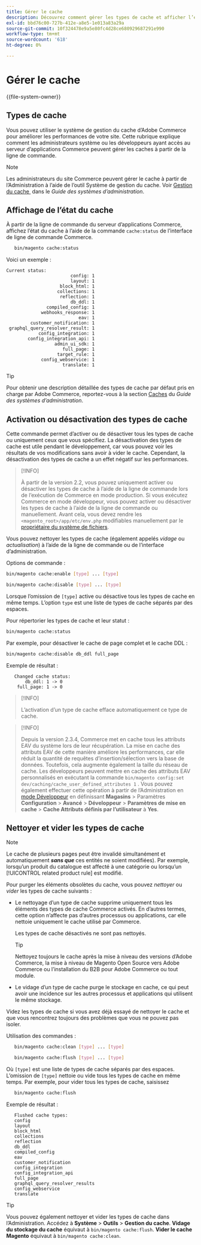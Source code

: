 ```yaml
---
title: Gérer le cache
description: Découvrez comment gérer les types de cache et afficher l’état du cache à l’aide des commandes de l’interface de ligne de commande Adobe Commerce. Découvrez les techniques de gestion et d’optimisation du cache.
exl-id: bbd76c00-727b-412e-a8e5-1e013a83a29a
source-git-commit: 10f324478e9a5e80fc4d28ce680929687291e990
workflow-type: tm+mt
source-wordcount: '618'
ht-degree: 0%

---
```


# Gérer le cache

{{file-system-owner}}

## Types de cache

Vous pouvez utiliser le système de gestion du cache d’Adobe Commerce pour améliorer les performances de votre site. Cette rubrique explique comment les administrateurs système ou les développeurs ayant accès au serveur d’applications Commerce peuvent gérer les caches à partir de la ligne de commande.

>[!NOTE]
>
>
>Les administrateurs du site Commerce peuvent gérer le cache à partir de l’Administration à l’aide de l’outil Système de gestion du cache. Voir [&#x200B; Gestion du cache &#x200B;](https://experienceleague.adobe.com/fr/docs/commerce-admin/systems/tools/cache-management) dans le _Guide des systèmes d’administration_.


## Affichage de l’état du cache

À partir de la ligne de commande du serveur d’applications Commerce, affichez l’état du cache à l’aide de la commande `cache:status` de l’interface de ligne de commande Commerce.

```bash
   bin/magento cache:status
```

<!-- where `--bootstrap=` is a URL-encoded associative array of Commerce [application bootstrap parameters](../bootstrap/set-parameters.md) and values. -->

Voici un exemple :

```
Current status:
                        config: 1
                        layout: 1
                    block_html: 1
                   collections: 1
                    reflection: 1
                        db_ddl: 1
               compiled_config: 1
             webhooks_response: 1
                           eav: 1
         customer_notification: 1
 graphql_query_resolver_result: 1
            config_integration: 1
        config_integration_api: 1
                  admin_ui_sdk: 1
                     full_page: 1
                   target_rule: 1
             config_webservice: 1
                     translate: 1
```

>[!TIP]
>
>Pour obtenir une description détaillée des types de cache par défaut pris en charge par Adobe Commerce, reportez-vous à la section [Caches](https://experienceleague.adobe.com/fr/docs/commerce-admin/systems/tools/cache-management#caches) du _Guide des systèmes d’administration_.


## Activation ou désactivation des types de cache

Cette commande permet d’activer ou de désactiver tous les types de cache ou uniquement ceux que vous spécifiez. La désactivation des types de cache est utile pendant le développement, car vous pouvez voir les résultats de vos modifications sans avoir à vider le cache. Cependant, la désactivation des types de cache a un effet négatif sur les performances.

>[!INFO]
>
>À partir de la version 2.2, vous pouvez uniquement activer ou désactiver les types de cache à l’aide de la ligne de commande lors de l’exécution de Commerce en mode production. Si vous exécutez Commerce en mode développeur, vous pouvez activer ou désactiver les types de cache à l’aide de la ligne de commande ou manuellement. Avant cela, vous devez rendre les `<magento_root>/app/etc/env.php` modifiables manuellement par le [propriétaire du système de fichiers](../../installation/prerequisites/file-system/overview.md).

Vous pouvez nettoyer les types de cache (également appelés _vidage_ ou _actualisation_) à l’aide de la ligne de commande ou de l’interface d’administration.

Options de commande :

```bash
bin/magento cache:enable [type] ... [type]
```

```bash
bin/magento cache:disable [type] ... [type]
```

Lorsque l’omission de `[type]` active ou désactive tous les types de cache en même temps. L’option `type` est une liste de types de cache séparés par des espaces.

<!-- `--bootstrap=` is a URL-encoded associative array of Commerce [application bootstrap parameters](../bootstrap/set-parameters.md#bootstrap-parameters) and values. -->

Pour répertorier les types de cache et leur statut :

```bash
bin/magento cache:status
```

Par exemple, pour désactiver le cache de page complet et le cache DDL :

```bash
bin/magento cache:disable db_ddl full_page
```

Exemple de résultat :

```
   Changed cache status:
       db_ddl: 1 -> 0
    full_page: 1 -> 0
```

>[!INFO]
>
>L’activation d’un type de cache efface automatiquement ce type de cache.

>[!INFO]
>
>Depuis la version 2.3.4, Commerce met en cache tous les attributs EAV du système lors de leur récupération. La mise en cache des attributs EAV de cette manière améliore les performances, car elle réduit la quantité de requêtes d’insertion/sélection vers la base de données. Toutefois, cela augmente également la taille du réseau de cache. Les développeurs peuvent mettre en cache des attributs EAV personnalisés en exécutant la commande `bin/magento config:set dev/caching/cache_user_defined_attributes 1` . Vous pouvez également effectuer cette opération à partir de l’Administration en [mode Développeur](../bootstrap/application-modes.md) en définissant **Magasins** > Paramètres **Configuration** > **Avancé** > **Développeur** > **Paramètres de mise en cache** > **Cache Attributs définis par l’utilisateur** à **Yes**.

## Nettoyer et vider les types de cache

>[!NOTE]
>
>Le cache de plusieurs pages peut être invalidé simultanément et automatiquement **_sans que_** ces entités ne soient modifiées). Par exemple, lorsqu’un produit du catalogue est affecté à une catégorie ou lorsqu’un [!UICONTROL related product rule] est modifié.

Pour purger les éléments obsolètes du cache, vous pouvez _nettoyer_ ou _vider_ les types de cache suivants :

- Le nettoyage d’un type de cache supprime uniquement tous les éléments des types de cache Commerce activés. En d’autres termes, cette option n’affecte pas d’autres processus ou applications, car elle nettoie uniquement le cache utilisé par Commerce.

  Les types de cache désactivés ne sont pas nettoyés.

  >[!TIP]
  >
  >Nettoyez toujours le cache après la mise à niveau des versions d’Adobe Commerce, la mise à niveau de Magento Open Source vers Adobe Commerce ou l’installation du B2B pour Adobe Commerce ou tout module.

- Le vidage d’un type de cache purge le stockage en cache, ce qui peut avoir une incidence sur les autres processus et applications qui utilisent le même stockage.

Videz les types de cache si vous avez déjà essayé de nettoyer le cache et que vous rencontrez toujours des problèmes que vous ne pouvez pas isoler.

Utilisation des commandes :

```bash
   bin/magento cache:clean [type] ... [type]
```

```bash
   bin/magento cache:flush [type] ... [type]
```

Où `[type]` est une liste de types de cache séparés par des espaces. L’omission de `[type]` nettoie ou vide tous les types de cache en même temps. Par exemple, pour vider tous les types de cache, saisissez

```bash
   bin/magento cache:flush
```

Exemple de résultat :

```
   Flushed cache types:
   config
   layout
   block_html
   collections
   reflection
   db_ddl
   compiled_config
   eav
   customer_notification
   config_integration
   config_integration_api
   full_page
   graphql_query_resolver_results
   config_webservice
   translate
```

>[!TIP]
>
>Vous pouvez également nettoyer et vider les types de cache dans l’Administration. Accédez à **Système** > **Outils** > **Gestion du cache**. **Vidage du stockage du cache** équivaut à `bin/magento cache:flush`. **Vider le cache Magento** équivaut à `bin/magento cache:clean`.
